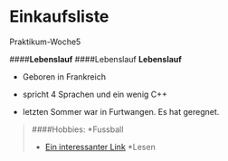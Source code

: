 # Einkaufsliste
Praktikum-Woche5

####**Lebenslauf**
####Lebenslauf
**Lebenslauf**



* Geboren in Frankreich


* spricht 4 Sprachen und ein wenig C++

* letzten Sommer war in Furtwangen. Es hat geregnet.


> ####Hobbies:
> *Fussball
>	* [Ein interessanter Link](http://manutd.ru/"Interesting")
> *Lesen
